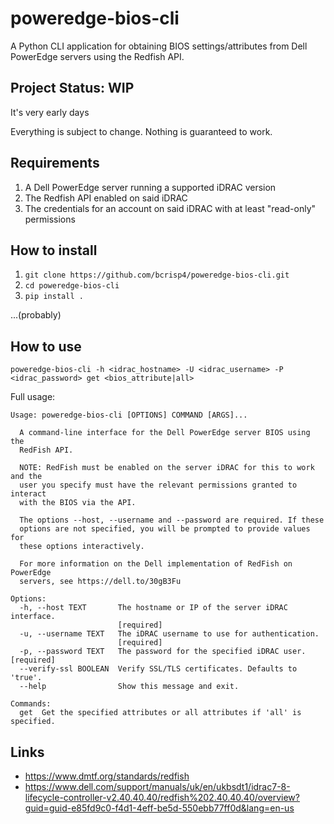 # poweredge-bios-cli

A Python CLI application for obtaining BIOS settings/attributes from Dell PowerEdge servers using the Redfish API.

## Project Status: WIP

It's very early days

Everything is subject to change. Nothing is guaranteed to work.

## Requirements

1. A Dell PowerEdge server running a supported iDRAC version
2. The Redfish API enabled on said iDRAC
3. The credentials for an account on said iDRAC with at least "read-only" permissions

## How to install

1. `git clone https://github.com/bcrisp4/poweredge-bios-cli.git`
2. `cd poweredge-bios-cli`
3. `pip install .`

...(probably)

## How to use

`poweredge-bios-cli -h <idrac_hostname> -U <idrac_username> -P <idrac_password> get <bios_attribute|all>`

Full usage:
```
Usage: poweredge-bios-cli [OPTIONS] COMMAND [ARGS]...

  A command-line interface for the Dell PowerEdge server BIOS using the
  RedFish API.

  NOTE: RedFish must be enabled on the server iDRAC for this to work and the
  user you specify must have the relevant permissions granted to interact
  with the BIOS via the API.

  The options --host, --username and --password are required. If these
  options are not specified, you will be prompted to provide values for
  these options interactively.

  For more information on the Dell implementation of RedFish on PowerEdge
  servers, see https://dell.to/30gB3Fu

Options:
  -h, --host TEXT       The hostname or IP of the server iDRAC interface.
                        [required]
  -u, --username TEXT   The iDRAC username to use for authentication.
                        [required]
  -p, --password TEXT   The password for the specified iDRAC user.  [required]
  --verify-ssl BOOLEAN  Verify SSL/TLS certificates. Defaults to 'true'.
  --help                Show this message and exit.

Commands:
  get  Get the specified attributes or all attributes if 'all' is specified.
```

## Links

- https://www.dmtf.org/standards/redfish
- https://www.dell.com/support/manuals/uk/en/ukbsdt1/idrac7-8-lifecycle-controller-v2.40.40.40/redfish%202.40.40.40/overview?guid=guid-e85fd9c0-f4d1-4eff-be5d-550ebb77ff0d&lang=en-us



